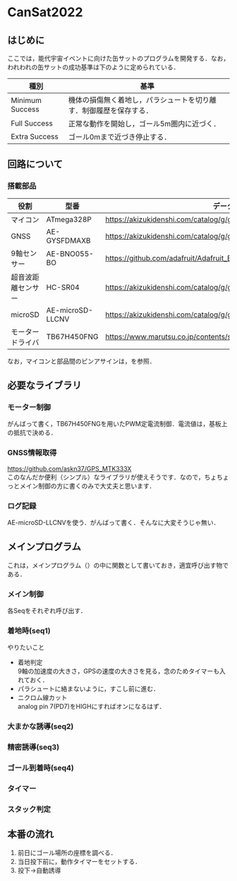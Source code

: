 # CanSat2022
## はじめに
ここでは，能代宇宙イベントに向けた缶サットのプログラムを開発する．なお，われわれの缶サットの成功基準は下のように定められている．

| 種別 | 基準 |
| ---- | ---- |
| Minimum Success | 機体の損傷無く着地し，パラシュートを切り離す．制御履歴を保存する． |
| Full Success | 正常な動作を開始し，ゴール5m圏内に近づく． |
| Extra Success | ゴール0mまで近づき停止する． |

## 回路について
### 搭載部品
| 役割 | 型番 | データシートなど | 
| --- | --- | --- |
| マイコン | ATmega328P | https://akizukidenshi.com/catalog/g/gI-12774/ |
| GNSS | AE-GYSFDMAXB | https://akizukidenshi.com/catalog/g/gK-09991/ |
| 9軸センサー | AE-BNO055-BO | https://github.com/adafruit/Adafruit_BNO055 |
| 超音波距離センサー | HC-SR04 | https://akizukidenshi.com/catalog/g/gM-11009/ |
| microSD | AE-microSD-LLCNV | https://akizukidenshi.com/catalog/g/gK-14015/ |
| モータードライバ | TB67H450FNG | https://www.marutsu.co.jp/contents/shop/marutsu/datasheet/TB67H450FNG.pdf |

なお，マイコンと部品間のピンアサインは，を参照．

## 必要なライブラリ
### モーター制御
がんばって書く，TB67H450FNGを用いたPWM定電流制御．電流値は，基板上の抵抗で決める．
### GNSS情報取得
https://github.com/askn37/GPS_MTK333X
<br>このなんだか便利（シンプル）なライブラリが使えそうです．なので，ちょちょっとメイン制御の方に書くのみで大丈夫と思います．
### ログ記録
AE-microSD-LLCNVを使う．がんばって書く．そんなに大変そうじゃ無い．

## メインプログラム
これは，メインプログラム（）の中に関数として書いておき，適宜呼び出す物である．
### メイン制御
各Seqをそれぞれ呼び出す．
### 着地時(seq1)
やりたいこと
- 着地判定<br>9軸の加速度の大きさ，GPSの速度の大きさを見る，念のためタイマーも入れておく．
- パラシュートに絡まないように，すこし前に進む．
- ニクロム線カット<br>analog pin 7(PD7)をHIGHにすればオンになるはず．
### 大まかな誘導(seq2)
### 精密誘導(seq3)
### ゴール到着時(seq4)

### タイマー
### スタック判定
### 


## 本番の流れ
1. 前日にゴール場所の座標を調べる．
1. 当日投下前に，動作タイマーをセットする．
1. 投下→自動誘導
